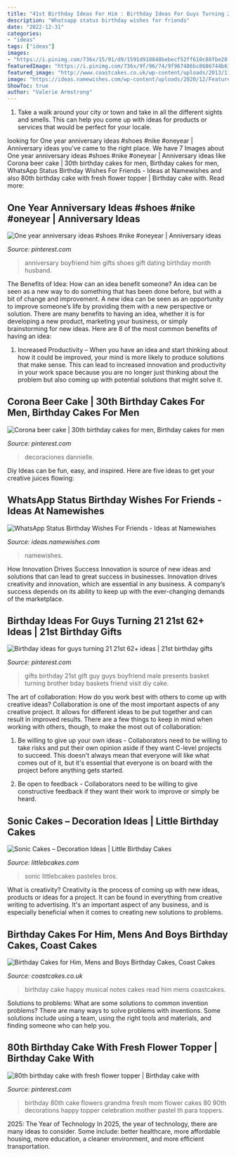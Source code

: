 ```yaml
---
title: "41st Birthday Ideas For Him : Birthday Ideas For Guys Turning 21 21st 62+ Ideas"
description: "Whatsapp status birthday wishes for friends"
date: "2022-12-31"
categories:
- "ideas"
tags: ["ideas"]
images:
- "https://i.pinimg.com/736x/15/91/d9/1591d918848bebecf52ff610c88fbe20.jpg"
featuredImage: "https://i.pinimg.com/736x/9f/96/74/9f967486bc8686744b611a15b3706892--th-birthday-cake-fresh-flowers.jpg"
featured_image: "http://www.coastcakes.co.uk/wp-content/uploads/2013/11/Picture-302s-1.jpg"
image: "https://ideas.namewishes.com/wp-content/uploads/2020/12/Featured-Image-4.png"
ShowToc: true
author: "Valerie Armstrong"
---
```



1. Take a walk around your city or town and take in all the different sights and smells. This can help you come up with ideas for products or services that would be perfect for your locale. 

	

		
looking for One year anniversary ideas #shoes #nike #oneyear | Anniversary ideas you've came to the right place. We have 7 Images about One year anniversary ideas #shoes #nike #oneyear | Anniversary ideas like Corona beer cake | 30th birthday cakes for men, Birthday cakes for men, WhatsApp Status Birthday Wishes For Friends - Ideas at Namewishes and also 80th birthday cake with fresh flower topper | Birthday cake with. Read more:
		
    
## One Year Anniversary Ideas #shoes #nike #oneyear | Anniversary Ideas

<img loading=lazy src="https://i.pinimg.com/736x/1d/e4/57/1de457de3d8f7b1557b6ebef789d361e--one-year-anniversary-anniversary-ideas.jpg" onerror="this.onerror=null;this.src='https://tse1.mm.bing.net/th?id=OIP.S9MEU6swtEtj2pCC55eENAHaJ4&amp;pid=15.1';" alt="One year anniversary ideas #shoes #nike #oneyear | Anniversary ideas">

_Source: pinterest.com_

>anniversary boyfriend him gifts shoes gift dating birthday month husband. 

	

The Benefits of Idea: How can an idea benefit someone?
An idea can be seen as a new way to do something that has been done before, but with a bit of change and improvement. A new idea can be seen as an opportunity to improve someone’s life by providing them with a new perspective or solution. There are many benefits to having an idea, whether it is for developing a new product, marketing your business, or simply brainstorming for new ideas. Here are 8 of the most common benefits of having an idea: 
1. Increased Productivity – When you have an idea and start thinking about how it could be improved, your mind is more likely to produce solutions that make sense. This can lead to increased innovation and productivity in your work space because you are no longer just thinking about the problem but also coming up with potential solutions that might solve it. 

    
## Corona Beer Cake | 30th Birthday Cakes For Men, Birthday Cakes For Men

<img loading=lazy src="https://i.pinimg.com/736x/57/e3/aa/57e3aafc4aeec7f2f8c53ae9b8bfe47e.jpg" onerror="this.onerror=null;this.src='https://tse1.mm.bing.net/th?id=OIP.xYFtAPeVriCPpwlduzfBJAHaJ3&amp;pid=15.1';" alt="Corona beer cake | 30th birthday cakes for men, Birthday cakes for men">

_Source: pinterest.com_

>decoraciones dannielle. 

	

Diy Ideas can be fun, easy, and inspired. Here are five ideas to get your creative juices flowing:

    
## WhatsApp Status Birthday Wishes For Friends - Ideas At Namewishes

<img loading=lazy src="https://ideas.namewishes.com/wp-content/uploads/2020/12/Featured-Image-4.png" onerror="this.onerror=null;this.src='https://tse3.mm.bing.net/th?id=OIP.zAOcmwsphY1PDRJCf5W_sQHaKG&amp;pid=15.1';" alt="WhatsApp Status Birthday Wishes For Friends - Ideas at Namewishes">

_Source: ideas.namewishes.com_

>namewishes. 

	

How Innovation Drives Success
Innovation is source of new ideas and solutions that can lead to great success in businesses. Innovation drives creativity and innovation, which are essential in any business. A company’s success depends on its ability to keep up with the ever-changing demands of the marketplace.

    
## Birthday Ideas For Guys Turning 21 21st 62+ Ideas | 21st Birthday Gifts

<img loading=lazy src="https://i.pinimg.com/736x/15/91/d9/1591d918848bebecf52ff610c88fbe20.jpg" onerror="this.onerror=null;this.src='https://tse4.mm.bing.net/th?id=OIP.kFZZACn-QNgrML5cGsUIAgAAAA&amp;pid=15.1';" alt="Birthday ideas for guys turning 21 21st 62+ ideas | 21st birthday gifts">

_Source: pinterest.com_

>gifts birthday 21st gift guy guys boyfriend male presents basket turning brother bday baskets friend visit diy cake. 

	

The art of collaboration: How do you work best with others to come up with creative ideas?
Collaboration is one of the most important aspects of any creative project. It allows for different ideas to be put together and can result in improved results. There are a few things to keep in mind when working with others, though, to make the most out of collaboration: 
1. Be willing to give up your own ideas - Collaborators need to be willing to take risks and put their own opinion aside if they want C-level projects to succeed. This doesn't always mean that everyone will like what comes out of it, but it's essential that everyone is on board with the project before anything gets started.

2. Be open to feedback - Collaborators need to be willing to give constructive feedback if they want their work to improve or simply be heard.

    
## Sonic Cakes – Decoration Ideas | Little Birthday Cakes

<img loading=lazy src="https://www.littlebcakes.com/wp-content/uploads/2014/05/Sonic-Cakes.jpg" onerror="this.onerror=null;this.src='https://tse3.mm.bing.net/th?id=OIP.wQcqkya4Qa3-Zak9ctukCQHaJ4&amp;pid=15.1';" alt="Sonic Cakes – Decoration Ideas | Little Birthday Cakes">

_Source: littlebcakes.com_

>sonic littlebcakes pasteles bros. 

	

What is creativity?
Creativity is the process of coming up with new ideas, products or ideas for a project. It can be found in everything from creative writing to advertising. It's an important aspect of any business, and is especially beneficial when it comes to creating new solutions to problems.

    
## Birthday Cakes For Him, Mens And Boys Birthday Cakes, Coast Cakes

<img loading=lazy src="http://www.coastcakes.co.uk/wp-content/uploads/2013/11/Picture-302s-1.jpg" onerror="this.onerror=null;this.src='https://tse1.mm.bing.net/th?id=OIP.43kupe4iVgSCu8DeHQ52JAHaKd&amp;pid=15.1';" alt="Birthday Cakes for Him, Mens and Boys Birthday Cakes, Coast Cakes">

_Source: coastcakes.co.uk_

>birthday cake happy musical notes cakes read him mens coastcakes. 

	

Solutions to problems: What are some solutions to common invention problems?
There are many ways to solve problems with inventions. Some solutions include using a team, using the right tools and materials, and finding someone who can help you.

    
## 80th Birthday Cake With Fresh Flower Topper | Birthday Cake With

<img loading=lazy src="https://i.pinimg.com/736x/9f/96/74/9f967486bc8686744b611a15b3706892--th-birthday-cake-fresh-flowers.jpg" onerror="this.onerror=null;this.src='https://tse4.mm.bing.net/th?id=OIP.h2amp2MkyoJU712i2MQv_QHaNK&amp;pid=15.1';" alt="80th birthday cake with fresh flower topper | Birthday cake with">

_Source: pinterest.com_

>birthday 80th cake flowers grandma fresh mom flower cakes 80 90th decorations happy topper celebration mother pastel th para toppers. 

	

2025: The Year of Technology
In 2025, the year of technology, there are many ideas to consider. Some include: better healthcare, more affordable housing, more education, a cleaner environment, and more efficient transportation.

